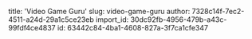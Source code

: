 title: 'Video Game Guru'
slug: video-game-guru
author: 7328c14f-7ec2-4511-a24d-29a1c5ce23eb
import_id: 30dc92fb-4956-479b-a43c-99fdf4ce4837
id: 63442c84-4ba1-4608-827a-3f7ca1cfe347
